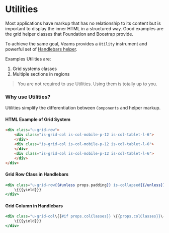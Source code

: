 [//]: # ({{#wrapWith "content-section"}})

[//]: # ({{#wrapWith "grid-row"}})
[//]: #     ({{#wrapWith "grid-col" colClasses="is-col-mobile-l-6"}})

# Utilities

Most applications have markup that has no relationship to its content but is important to display the inner HTML in a structured way. Good examples are the grid helper classes that Foundation and Boostrap provide.

To achieve the same goal, Veams provides a `Utility` instrument and powerful set of [Handlebars helper](/veams-cli/template-helper/overview.html#wrapwith-helper-block-helper-).
 
Examples Utilities are:

1. Grid systems classes
2. Multiple sections in regions

> You are not required to use Utilities. Using them is totally up to you.

### Why use Utilities?

Utilities simplify the differentiation between `Components` and helper markup.

[//]: #     ({{/wrapWith}})
[//]: #     ({{#wrapWith "grid-col" colClasses="is-col-mobile-l-6"}})

#### HTML Example of Grid System

``` html
<div class="u-grid-row">
    <div class="is-grid-col is-col-mobile-p-12 is-col-tablet-l-6">
    </div>
    <div class="is-grid-col is-col-mobile-p-12 is-col-tablet-l-6">
    </div>
    <div class="is-grid-col is-col-mobile-p-12 is-col-tablet-l-6">
    </div>
</div>
```

#### Grid Row Class in Handlebars

``` hbs
<div class="u-grid-row{{#unless props.padding}} is-collapsed{{/unless}}{{#if props.classes}} {{props.classes}}{{/if}}">
	\{{{yield}}}
</div>
```

#### Grid Column in Handlebars

``` hbs
<div class="u-grid-col\{{#if props.colClasses}} \{{props.colClasses}}\{{/if}}">
	\{{{yield}}}
</div>
```

[//]: #     ({{/wrapWith}})
[//]: # ({{/wrapWith}})

[//]: # ({{/wrapWith}})
